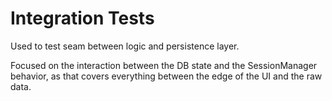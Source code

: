 # Integration Tests
Used to test seam between logic and persistence layer.

Focused on the interaction between the DB state and the SessionManager behavior, as that covers everything between the edge of the UI and the raw data.